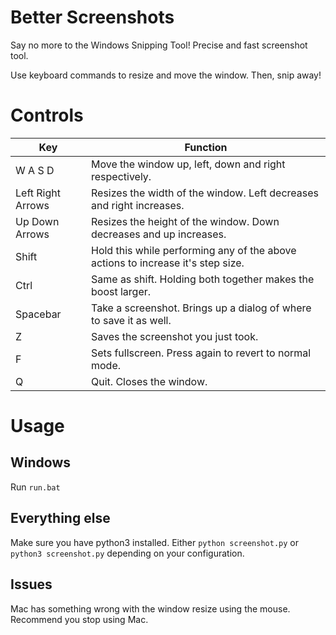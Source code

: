 # Better Screenshots
Say no more to the Windows Snipping Tool! Precise and fast screenshot tool.

Use keyboard commands to resize and move the window. Then, snip away!

# Controls
| Key               | Function                                                                        |
|-------------------|---------------------------------------------------------------------------------|
| W A S D           | Move the window up, left, down and right respectively.                          |
| Left Right Arrows | Resizes the width of the window. Left decreases and right increases.            |
| Up Down Arrows    | Resizes the height of the window. Down decreases and up increases.              |
| Shift             | Hold this while performing any of the above actions to increase it's step size. |
| Ctrl              | Same as shift. Holding both together makes the boost larger.                    |
| Spacebar          | Take a screenshot. Brings up a dialog of where to save it as well.              |
| Z                 | Saves the screenshot you just took.                                             |
| F                 | Sets fullscreen. Press again to revert to normal mode.                          |
| Q                 | Quit. Closes the window.                                                        |

# Usage
## Windows
Run `run.bat`

## Everything else
Make sure you have python3 installed. Either `python screenshot.py` or `python3 screenshot.py` depending on your configuration.

## Issues
Mac has something wrong with the window resize using the mouse. Recommend you stop using Mac.